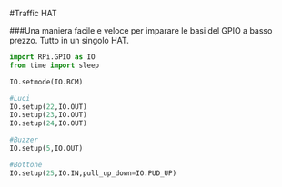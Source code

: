<!--
---
name: Traffic HAT
class: board
type: Tutti
formfactor: HAT
manufacturer: Ryanteck
description: Una maniera facile e veloce per imparare le basi del GPIO a basso prezzo. Tutto in un singolo HAT.
url: https://ryanteck.uk/hats/1-traffichat-0635648607122.html
buy: https://ryanteck.uk/hats/1-traffichat-0635648607122.html
image: 'traffic-hat.png'
pincount: 40
eeprom: yes
pin:
  '15':
    name: LED1 / verde
    direction: output
    active: high
  '16':
    name: LED2 / ambra
    direction: output
    active: high
  '18':
    name: LED3 / rosso
    direction: output
    active: high
  '22':
    name: Bottone
    direction: input
    active: high
  '29':
    name: Buzzer - cicalino
    direction: output
    active: high
-->
#Traffic HAT

###Una maniera facile e veloce per imparare le basi del GPIO a basso prezzo. Tutto in un singolo HAT.

```python
import RPi.GPIO as IO
from time import sleep

IO.setmode(IO.BCM)

#Luci
IO.setup(22,IO.OUT)
IO.setup(23,IO.OUT)
IO.setup(24,IO.OUT)

#Buzzer
IO.setup(5,IO.OUT)

#Bottone
IO.setup(25,IO.IN,pull_up_down=IO.PUD_UP)
```
